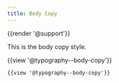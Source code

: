 ```yaml
---
title: Body Copy
---
```

{{render '@support'}}

This is the body copy style.

{{view '@typography--body-copy'}}

```
{{view '@typography--body-copy'}}
```
